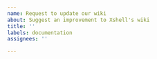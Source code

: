 ```yaml
---
name: Request to update our wiki
about: Suggest an improvement to Xshell's wiki
title: ''
labels: documentation
assignees: ''

---
```




